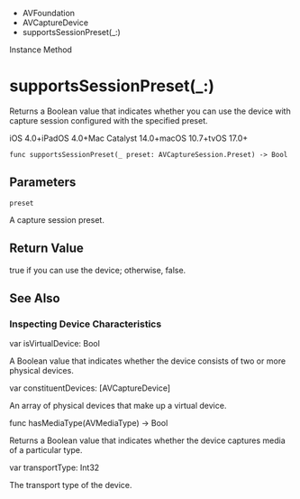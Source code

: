 

- AVFoundation
- AVCaptureDevice
-  supportsSessionPreset(\_:) 

Instance Method

# supportsSessionPreset(\_:)

Returns a Boolean value that indicates whether you can use the device with capture session configured with the specified preset.

iOS 4.0+iPadOS 4.0+Mac Catalyst 14.0+macOS 10.7+tvOS 17.0+

``` source
func supportsSessionPreset(_ preset: AVCaptureSession.Preset) -> Bool
```

## Parameters 

`preset`  

A capture session preset.

## Return Value

true if you can use the device; otherwise, false.

## See Also

### Inspecting Device Characteristics

var isVirtualDevice: Bool

A Boolean value that indicates whether the device consists of two or more physical devices.

var constituentDevices: [AVCaptureDevice]

An array of physical devices that make up a virtual device.

func hasMediaType(AVMediaType) -> Bool

Returns a Boolean value that indicates whether the device captures media of a particular type.

var transportType: Int32

The transport type of the device.

